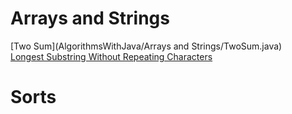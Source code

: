 # Arrays and Strings
[Two Sum](AlgorithmsWithJava/Arrays and Strings/TwoSum.java)<br/>
[Longest Substring Without Repeating Characters](LongestSubstringWithoutRepeatingCharacters.java)

# Sorts


